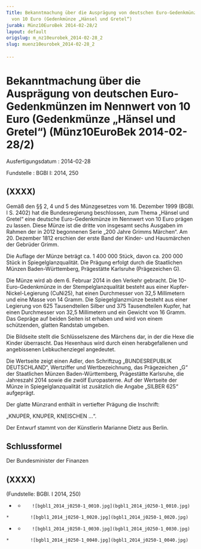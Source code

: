 ```yaml
---
Title: Bekanntmachung über die Ausprägung von deutschen Euro-Gedenkmünzen im Nennwert
  von 10 Euro (Gedenkmünze „Hänsel und Gretel“)
jurabk: Münz10EuroBek 2014-02-28/2
layout: default
origslug: m_nz10eurobek_2014-02-28_2
slug: muenz10eurobek_2014-02-28_2

---
```


# Bekanntmachung über die Ausprägung von deutschen Euro-Gedenkmünzen im Nennwert von 10 Euro (Gedenkmünze „Hänsel und Gretel“) (Münz10EuroBek 2014-02-28/2)

Ausfertigungsdatum
:   2014-02-28

Fundstelle
:   BGBl I: 2014, 250


## (XXXX)

Gemäß den §§ 2, 4 und 5 des Münzgesetzes vom 16. Dezember 1999 (BGBl. I S. 2402) hat die Bundesregierung beschlossen, zum Thema „Hänsel und Gretel“ eine deutsche Euro-Gedenkmünze im Nennwert von 10 Euro prägen zu lassen. Diese Münze ist die dritte von insgesamt sechs Ausgaben im Rahmen der in 2012 begonnenen Serie „200 Jahre Grimms Märchen“. Am 20. Dezember 1812 erschien der erste Band der Kinder- und Hausmärchen der Gebrüder Grimm.

Die Auflage der Münze beträgt ca. 1 400 000 Stück, davon ca. 200 000 Stück in Spiegelglanzqualität. Die Prägung erfolgt durch die Staatlichen Münzen Baden-Württemberg, Prägestätte Karlsruhe (Prägezeichen G).

Die Münze wird ab dem 6. Februar 2014 in den Verkehr gebracht. Die 10-Euro-Gedenkmünze in der Stempelglanzqualität besteht aus einer Kupfer-Nickel-Legierung (CuNi25), hat einen Durchmesser von 32,5 Millimetern und eine Masse von 14 Gramm. Die Spiegelglanzmünze besteht aus einer Legierung von 625 Tausendteilen Silber und 375 Tausendteilen Kupfer, hat einen Durchmesser von 32,5 Millimetern und ein Gewicht von 16 Gramm. Das Gepräge auf beiden Seiten ist erhaben und wird von einem schützenden, glatten Randstab umgeben.

Die Bildseite stellt die Schlüsselszene des Märchens dar, in der die Hexe die Kinder überrascht. Das Hexenhaus wird durch einen herabgefallenen und angebissenen Lebkuchenziegel angedeutet.

Die Wertseite zeigt einen Adler, den Schriftzug „BUNDESREPUBLIK DEUTSCHLAND“, Wertziffer und Wertbezeichnung, das Prägezeichen „G“ der Staatlichen Münzen Baden-Württemberg, Prägestätte Karlsruhe, die Jahreszahl 2014 sowie die zwölf Europasterne. Auf der Wertseite der Münze in Spiegelglanzqualität ist zusätzlich die Angabe „SILBER 625“ aufgeprägt.

Der glatte Münzrand enthält in vertiefter Prägung die Inschrift:

„KNUPER, KNUPER, KNEISCHEN …“.

Der Entwurf stammt von der Künstlerin Marianne Dietz aus Berlin.


## Schlussformel

Der Bundesminister der Finanzen


## (XXXX)

(Fundstelle: BGBl. I 2014, 250)


*    *        ![bgbl1_2014_j0250-1_0010.jpg](bgbl1_2014_j0250-1_0010.jpg)
    *        ![bgbl1_2014_j0250-1_0020.jpg](bgbl1_2014_j0250-1_0020.jpg)

*    *        ![bgbl1_2014_j0250-1_0030.jpg](bgbl1_2014_j0250-1_0030.jpg)
    *        ![bgbl1_2014_j0250-1_0040.jpg](bgbl1_2014_j0250-1_0040.jpg)


